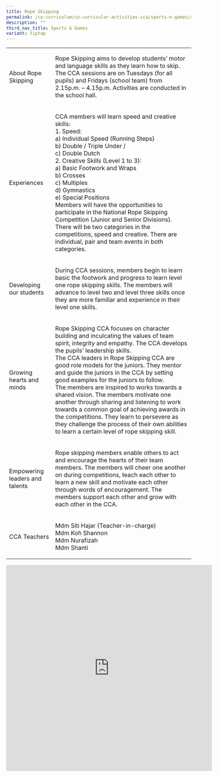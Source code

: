 ```yaml
---
title: Rope Skipping
permalink: /co-curriculum/co-curricular-activities-cca/sports-n-games/rope-skipping/
description: ""
third_nav_title: Sports & Games
variant: tiptap
---
```

<table style="minWidth: 50px">
<colgroup>
<col>
<col>
</colgroup>
<tbody>
<tr>
<td rowspan="1" colspan="1">
<p>About Rope Skipping</p>
</td>
<td rowspan="1" colspan="1">
<p>Rope Skipping aims to develop students’ motor and language skills as they
learn how to skip. The CCA sessions are on Tuesdays (for all pupils) and
Fridays (school team) from 2.15p.m. – 4.15p.m. Activities are conducted
in the school hall.</p>
</td>
</tr>
<tr>
<td rowspan="1" colspan="1">
<p>Experiences</p>
</td>
<td rowspan="1" colspan="1">
<p>CCA members will learn speed and creative skills:
<br>1. Speed:
<br>a) Individual Speed (Running Steps)
<br>b) Double / Triple Under /
<br>c) Double Dutch
<br>2. Creative Skills (Level 1 to 3):
<br>a) Basic Footwork and Wraps
<br>b) Crosses
<br>c) Multiples
<br>d) Gymnastics
<br>e) Special Positions
<br>Members will have the opportunities to participate in the National Rope
Skipping Competition (Junior and Senior Divisions).
<br>There will be two categories in the competitions, speed and creative.
There are individual, pair and team events in both categories.</p>
</td>
</tr>
<tr>
<td rowspan="1" colspan="1">
<p>Developing our students</p>
</td>
<td rowspan="1" colspan="1">
<p>During CCA sessions, members begin to learn basic the footwork and progress
to learn level one rope skipping skills. The members will advance to level
two and level three skills once they are more familiar and experience in
their level one skills.</p>
</td>
</tr>
<tr>
<td rowspan="1" colspan="1">
<p>Growing hearts and minds</p>
</td>
<td rowspan="1" colspan="1">
<p>Rope Skipping CCA focuses on character building and inculcating the values
of team spirit, integrity and empathy. The CCA develops the pupils’ leadership
skills.
<br>The CCA leaders in Rope Skipping CCA are good role models for the juniors.
They mentor and guide the juniors in the CCA by setting good examples for
the juniors to follow.
<br>The members are inspired to works towards a shared vision. The members
motivate one another through sharing and listening to work towards a common
goal of achieving awards in the competitions. They learn to persevere as
they challenge the process of their own abilities to learn a certain level
of rope skipping skill.</p>
</td>
</tr>
<tr>
<td rowspan="1" colspan="1">
<p>Empowering leaders and talents</p>
</td>
<td rowspan="1" colspan="1">
<p>Rope skipping members enable others to act and encourage the hearts of
their team members. The members will cheer one another on during competitions,
teach each other to learn a new skill and motivate each other through words
of encouragement. The members support each other and grow with each other
in the CCA.</p>
</td>
</tr>
<tr>
<td rowspan="1" colspan="1">
<p>CCA Teachers</p>
</td>
<td rowspan="1" colspan="1">
<p>Mdm Siti Hajar (Teacher-in-charge)
<br>Mdm Koh Shannon
<br>Mdm Nurafizah
<br>Mdm Shanti</p>
</td>
</tr>
</tbody>
</table>
<div class="iframe-wrapper">
<iframe height="560" width="560" allowfullscreen="true" frameborder="0" src="https://docs.google.com/presentation/d/e/2PACX-1vR5ucNdObSmC925TBNO5x0Itm0daJSOfjEbubImNBqPBYi09Qx9Lj6Ojw-fD17mlzMgHuDIiag8YudU/embed?start=true&amp;loop=true&amp;delayms=3000"></iframe>
</div>
<p></p>